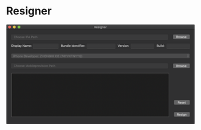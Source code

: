 # Resigner
![Resigner](https://github.com/XieXieZhongxi/Resigner/blob/master/screenshot/Resigner.png)
